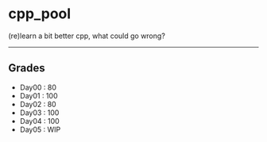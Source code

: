 # cpp_pool
(re)learn a bit better cpp, what could go wrong?

---

## Grades

- Day00 : 80
- Day01 : 100
- Day02 : 80
- Day03 : 100
- Day04 : 100
- Day05 : WIP